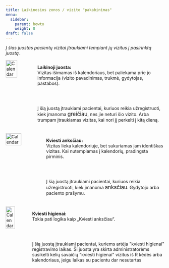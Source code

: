 ```yaml
---
title: Laikinosios zonos / vizito "pakabinimas"
menu:
  sidebar:
    parent: howto
    weight: 8
draft: false
---
```

<i>Į šias juostas pacientų vizitai įtraukiami tempiant jų vizitus į pasirinktą juostą.</i>
<div style="display: flex; align-items: top; margin-bottom: 20px;">
  <img src="../image/dental-7.png" alt="Calendar" style="width: 45%; margin-right: 20px;">
  <div>
    <p><strong>Laikinoji juosta:</strong><br>
    Vizitas išimamas iš kalendoriaus, bet paliekama prie jo informacija (vizito pavadinimas, trukmė, gydytojas, pastabos).</p>
<br><br>
<p>Į šią juostą įtraukiami pacientai, kuriuos reikia užregistruoti, kiek įmanoma <big>greičiau</big>, nes jie neturi šio vizito. Arba trumpam įtraukiamas vizitas, kai nori jį perkelti į kitą dieną.</p>
  </div>
</div>

<div style="display: flex; align-items: top; margin-bottom: 20px;">
  <img src="../image/dental-8.png" alt="Calendar" style="width: 45%; margin-right: 20px;">
  <div>
    <p><strong>Kviesti anksčiau:</strong><br>
    Vizitas lieka kalendoriuje, bet sukuriamas jam identiškas vizitas. Kai nutempiamas į kalendorių, pradingsta pirminis.</p>
    <br><br>
    <p>Į šią juostą įtraukiami pacientai, kuriuos reikia užregistruoti, kiek įmanoma <big>anksčiau</big>. Gydytojo arba paciento prašymu.</p>
  </div>
</div>

<div style="display: flex; align-items: top;">
  <img src="../image/dental-9.png" alt="Calendar" style="width: 45%; margin-right: 20px;">
  <div>
    <p><strong>Kviesti higienai:</strong><br>
    Tokia pati logika kaip „Kviesti anksčiau“.</p>
 <br><br>
    <p>Į šią juostą įtraukiami pacientai, kuriems artėja "kviesti higienai" registravimo laikas. Ši juosta yra skirta administratorėms susikelti kelių savaičių "kviesti higienai" vizitus iš R kėdės arba kalendoriaus, jeigu laikas su pacientu dar nesutartas</p>
  </div>
</div>